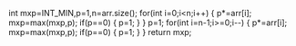 int mxp=INT_MIN,p=1,n=arr.size();
for(int i=0;i<n;i++)
{
p*=arr[i];
mxp=max(mxp,p);
if(p==0)
{
p=1;
}
}
p=1;
for(int i=n-1;i>=0;i--)
{
p*=arr[i];
mxp=max(mxp,p);
if(p==0)
{
p=1;
}
}
return mxp;